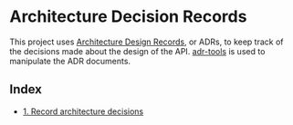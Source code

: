 # Architecture Decision Records

This project uses [Architecture Design Records], or ADRs, to keep track of the
decisions made about the design of the API. [adr-tools] is used to manipulate
the ADR documents.

<!-- references -->
[Architecture Design Records]: http://thinkrelevance.com/blog/2011/11/15/documenting-architecture-decisions
[adr-tools]: https://github.com/npryce/adr-tools

## Index

* [1. Record architecture decisions](0001-record-architecture-decisions.md)
